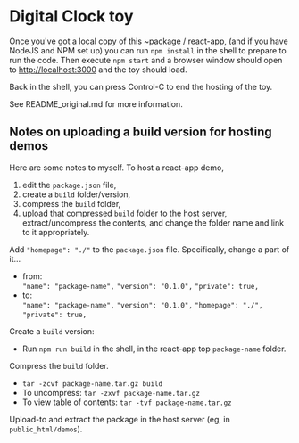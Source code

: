 # Digital Clock toy

Once you've got a local copy of this ~package / react-app, (and if you have
NodeJS and NPM set up) you can run `npm install` in the shell to prepare to run
the code.  Then execute `npm start` and a browser window should open to
[http://localhost:3000](http://localhost:3000) and the toy should load.

Back in the shell, you can press Control-C to end the hosting of the toy.

See README_original.md for more information.


## Notes on uploading a build version for hosting demos

Here are some notes to myself.  To host a react-app demo,
1. edit the `package.json` file,
2. create a `build` folder/version,
3. compress the `build` folder,
4. upload that compressed `build` folder to the host server, extract/uncompress
the contents, and change the folder name and link to it appropriately.

Add `"homepage": "./"` to the `package.json` file.  Specifically, change a part
of it...
* from:  
  `"name": "package-name",`
  `"version": "0.1.0",`
  `"private": true,`
* to:  
  `"name": "package-name",`
  `"version": "0.1.0",`
  `"homepage": "./",`
  `"private": true,`

Create a `build` version:
* Run `npm run build` in the shell, in the react-app top `package-name` folder.

Compress the `build` folder.
* `tar -zcvf package-name.tar.gz build`
* To uncompress: `tar -zxvf package-name.tar.gz`
* To view table of contents: `tar -tvf package-name.tar.gz`

Upload-to and extract the package in the host server (eg, in
`public_html/demos`).